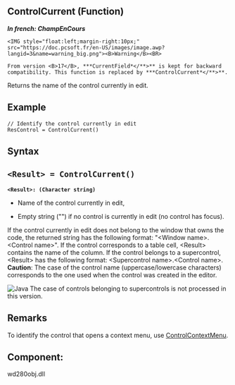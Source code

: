 
## ControlCurrent (Function)

***In french: ChampEnCours***

<DIV class="specObsolete">
	<IMG style="float:left;margin-right:10px;" src="https://doc.pcsoft.fr/en-US/images/image.awp?langid=3&name=warning_big.png"><B>Warning</B><BR>
	From version <B>17</B>, ***CurrentField*</**>** is kept for backward compatibility. This function is replaced by ***ControlCurrent*</**>**.
</DIV><a name="XUse"></a>
<a name="Use"></a>
<a name="description"></a>
Returns the name of the control currently in edit.








<a name="Example1"></a>
<a name="sample_code"></a>

## Example


```wl
// Identify the control currently in edit
ResControl = ControlCurrent()
```

<a name="XSYNTAX"></a>
<a name="SYNTAX1"></a>

## Syntax

`<Result> = ControlCurrent()`
---

**`<Result>: (Character string)`**



- Name of the control currently in edit, 

- Empty string ("") if no control is currently in edit (no control has focus). 




If the control currently in edit does not belong to the window that owns the code, the returned string has the following format: "&lt;Window name&gt;.&lt;Control name&gt;".
If the control corresponds to a table cell, &lt;Result&gt; contains the name of the column.
If the control belongs to a supercontrol, &lt;Result&gt; has the following format: &lt;Supercontrol name&gt;.&lt;Control name&gt;. 
**Caution**: The case of the control name (uppercase/lowercase characters) corresponds to the one used when the control was created in the editor.

![Java](https://doc.pcsoft.fr/ext/images/us/JAVA.png) The case of controls belonging to supercontrols is not processed in this version.



<a name="NOTE0"></a>
<a name="NOTE0_1"></a>

## Remarks
To identify the control that opens a context menu, use [ControlContextMenu](../WDLang1/3025012.md). 

<a name="XComponent"></a>

## Component:
wd280obj.dll
